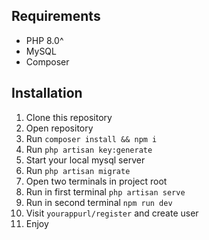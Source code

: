 ## Requirements

-   PHP 8.0^
-   MySQL
-   Composer

## Installation

1. Clone this repository
2. Open repository
3. Run `composer install && npm i`
4. Run `php artisan key:generate`
5. Start your local mysql server
6. Run `php artisan migrate`
7. Open two terminals in project root
8. Run in first terminal `php artisan serve`
9. Run in second terminal `npm run dev`
10. Visit `yourappurl/register` and create user
11. Enjoy
